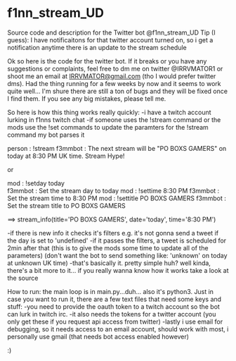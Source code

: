 # f1nn_stream_UD
Source code and description for the Twitter bot @f1nn_stream_UD
Tip (I guess): I have notificaitons for that twitter account turned on, so i get a notification anytime there is an update to the stream schedule

Ok so here is the code for the twitter bot. If it breaks or you have any suggestions or complaints, feel free to dm me on twitter @IRRVMATOR1 or shoot me an email at IRRVMATOR@gmail.com (tho I would prefer twitter dms).
Had the thing running for a few weeks by now and it seems to work quite well... I'm shure there are still a ton of bugs and they will be fixed once I find them. If you see any big mistakes, please tell me. 


So here is how this thing works really quickly:
-i have a twitch account lurking in f1nns twitch chat
-if someone uses the !stream command or the mods use the !set commands to update the paramters for the !stream command my bot parses it
  
  person  : !stream
  f3mmbot : The next stream will be "PO BOXS GAMERS" on today at 8:30 PM UK time. Stream Hype!
  
  or
  
  mod     : !setday today  
  f3mmbot : Set the stream day to today
  mod     : !settime 8:30 PM
  f3mmbot : Set the stream time to 8:30 PM
  mod     : !settitle PO BOXS GAMERS
  f3mmbot : Set the stream title to PO BOXS GAMERS
  
  ==> stream_info(title='PO BOXS GAMERS', date='today', time='8:30 PM')
  
-if there is new info it checks it's filters
  e.g. it's not gonna send a tweet if the day is set to 'undefined'
-if it passes the filters, a tweet is scheduled for 2min after that (this is to give the mods some time to update all of the parameters)
  (don't want the bot to send something like: 'unknown' on today at unknown UK time)
-that's basically it. pretty simple huh? well kinda, there's a bit more to it... if you really wanna know how it works take a look at the source


How to run:
the main loop is in main.py...duh... also it's python3. Just in case you want to run it, there are a few text files that need some keys and stuff: 
-you need to provide the oauth token to a twitch account so the bot can lurk in twitch irc. 
-it also needs the tokens for a twitter account (you only get these if you request api access from twitter)
-lastly i use email for debugging, so it needs access to an email account, should work with most, i personally use gmail (that needs bot access enabled however)

:)
